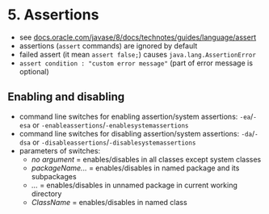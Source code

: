 # 5. Assertions #
* see [docs.oracle.com/javase/8/docs/technotes/guides/language/assert](https://docs.oracle.com/javase/8/docs/technotes/guides/language/assert.html)
* assertions (`assert` commands) are ignored by default
* failed assert (it mean `assert false;`) causes `java.lang.AssertionError`
* `assert condition : "custom error message"` (part of error message is optional)

## Enabling and disabling ##
* command line switches for enabling assertion/system assertions: `-ea`/`-esa` or `-enableassertions`/`-enablesystemassertions`
* command line switches for disabling assertion/system assertions: `-da`/`-dsa` or `-disableassertions`/`-disablesystemassertions`
* parameters of switches:
  * *no argument* = enables/disables in all classes except system classes
  * *packageName...* = enables/disables in named package and its subpackages
  * *...* = enables/disables in unnamed package in current working directory
  * *ClassName* = enables/disables in named class
